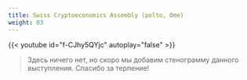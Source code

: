```yaml
---
title: Swiss Cryptoeconomics Assembly (polto, Ome)
weight: 03
---
```


{{< youtube id="f-CJhy5QYjc" autoplay="false" >}}

>Здесь ничего нет, но скоро мы добавим стенограмму данного выступления. Спасибо за терпение!
